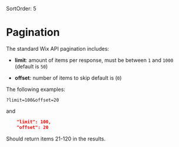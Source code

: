 SortOrder: 5
# Pagination

The standard Wix API pagination includes:

- **limit**: amount of items per response, must be between `1` and `1000` (default is `50`)  

- **offset**: number of items to skip default is (`0`)

The following examples:

```
?limit=100&offset=20
```

and

```json
    "limit": 100, 
    "offset": 20 
```

Should return items 21-120 in the results.